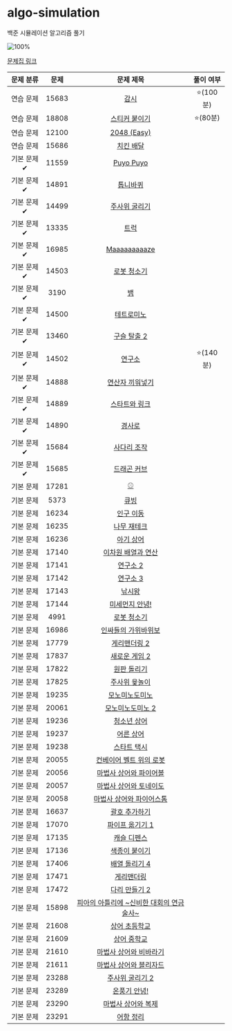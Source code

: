 # algo-simulation
백준 시뮬레이션 알고리즘 풀기


![100%](https://progress-bar.dev/3/?scale=60&title=progress&width=250&color=babaca&suffix=/60)

[문제집 링크](https://www.acmicpc.net/workbook/view/7316)

| 문제 분류 | 문제 | 문제 제목 | 풀이 여부 |
| :--: | :--: | :--: | :--: |
| 연습 문제 | 15683 | [감시](https://www.acmicpc.net/problem/15683) | ⭐️(100분) |
| 연습 문제 | 18808 | [스티커 붙이기](https://www.acmicpc.net/problem/18808) | ⭐️(80분) |
| 연습 문제 | 12100 | [2048 (Easy)](https://www.acmicpc.net/problem/12100) |  |
| 연습 문제 | 15686 | [치킨 배달](https://www.acmicpc.net/problem/15686) | |
| 기본 문제✔ | 11559 | [Puyo Puyo](https://www.acmicpc.net/problem/11559) |
| 기본 문제✔ | 14891 | [톱니바퀴](https://www.acmicpc.net/problem/14891) | |
| 기본 문제✔ | 14499 | [주사위 굴리기](https://www.acmicpc.net/problem/14499) |
| 기본 문제✔ | 13335 | [트럭](https://www.acmicpc.net/problem/13335) | |
| 기본 문제✔ | 16985 | [Maaaaaaaaaze](https://www.acmicpc.net/problem/16985) | |
| 기본 문제✔ | 14503 | [로봇 청소기](https://www.acmicpc.net/problem/14503) | |
| 기본 문제✔ | 3190 | [뱀](https://www.acmicpc.net/problem/3190) | |
| 기본 문제✔ | 14500 | [테트로미노](https://www.acmicpc.net/problem/14500) | |
| 기본 문제✔ | 13460 | [구슬 탈출 2](https://www.acmicpc.net/problem/13460) | |
| 기본 문제✔ | 14502 | [연구소](https://www.acmicpc.net/problem/14502) | ⭐️(140분) |
| 기본 문제✔ | 14888 | [연산자 끼워넣기](https://www.acmicpc.net/problem/14888) | |
| 기본 문제✔ | 14889 | [스타트와 링크](https://www.acmicpc.net/problem/14889) | |
| 기본 문제✔ | 14890 | [경사로](https://www.acmicpc.net/problem/14890) | |
| 기본 문제✔ | 15684 | [사다리 조작](https://www.acmicpc.net/problem/15684) | |
| 기본 문제✔ | 15685 | [드래곤 커브](https://www.acmicpc.net/problem/15685) | |
| 기본 문제 | 17281 | [⚾](https://www.acmicpc.net/problem/17281) | |
| 기본 문제 | 5373 | [큐빙](https://www.acmicpc.net/problem/5373) | |
| 기본 문제 | 16234 | [인구 이동](https://www.acmicpc.net/problem/16234) | |
| 기본 문제 | 16235 | [나무 재테크](https://www.acmicpc.net/problem/16235) | |
| 기본 문제 | 16236 | [아기 상어](https://www.acmicpc.net/problem/16236) | |
| 기본 문제 | 17140 | [이차원 배열과 연산](https://www.acmicpc.net/problem/17140) | |
| 기본 문제 | 17141 | [연구소 2](https://www.acmicpc.net/problem/17141) | |
| 기본 문제 | 17142 | [연구소 3](https://www.acmicpc.net/problem/17142) | |
| 기본 문제 | 17143 | [낚시왕](https://www.acmicpc.net/problem/17143) | |
| 기본 문제 | 17144 | [미세먼지 안녕!](https://www.acmicpc.net/problem/17144) | |
| 기본 문제 | 4991 | [로봇 청소기](https://www.acmicpc.net/problem/4991) | |
| 기본 문제 | 16986 | [인싸들의 가위바위보](https://www.acmicpc.net/problem/16986) | |
| 기본 문제 | 17779 | [게리맨더링 2](https://www.acmicpc.net/problem/17779) | |
| 기본 문제 | 17837 | [새로운 게임 2](https://www.acmicpc.net/problem/17837) | |
| 기본 문제 | 17822 | [원판 돌리기](https://www.acmicpc.net/problem/17822) | |
| 기본 문제 | 17825 | [주사위 윷놀이](https://www.acmicpc.net/problem/17825) | |
| 기본 문제 | 19235 | [모노미노도미노](https://www.acmicpc.net/problem/19235) | |
| 기본 문제 | 20061 | [모노미노도미노 2](https://www.acmicpc.net/problem/20061) | |
| 기본 문제 | 19236 | [청소년 상어](https://www.acmicpc.net/problem/19236) | |
| 기본 문제 | 19237 | [어른 상어](https://www.acmicpc.net/problem/19237) | |
| 기본 문제 | 19238 | [스타트 택시](https://www.acmicpc.net/problem/19238) | |
| 기본 문제 | 20055 | [컨베이어 벨트 위의 로봇](https://www.acmicpc.net/problem/20055) | |
| 기본 문제 | 20056 | [마법사 상어와 파이어볼](https://www.acmicpc.net/problem/20056) | |
| 기본 문제 | 20057 | [마법사 상어와 토네이도](https://www.acmicpc.net/problem/20057) | |
| 기본 문제 | 20058 | [마법사 상어와 파이어스톰](https://www.acmicpc.net/problem/20058) | |
| 기본 문제 | 16637 | [괄호 추가하기](https://www.acmicpc.net/problem/16637) | |
| 기본 문제 | 17070 | [파이프 옮기기 1](https://www.acmicpc.net/problem/17070) | |
| 기본 문제 | 17135 | [캐슬 디펜스](https://www.acmicpc.net/problem/17135) | |
| 기본 문제 | 17136 | [색종이 붙이기](https://www.acmicpc.net/problem/17136) | |
| 기본 문제 | 17406 | [배열 돌리기 4](https://www.acmicpc.net/problem/17406) | |
| 기본 문제 | 17471 | [게리맨더링](https://www.acmicpc.net/problem/17471) | |
| 기본 문제 | 17472 | [다리 만들기 2](https://www.acmicpc.net/problem/17472) | |
| 기본 문제 | 15898 | [피아의 아틀리에 ~신비한 대회의 연금술사~](https://www.acmicpc.net/problem/15898) | |
| 기본 문제 | 21608 | [상어 초등학교](https://www.acmicpc.net/problem/21608) | |
| 기본 문제 | 21609 | [상어 중학교](https://www.acmicpc.net/problem/21609) | |
| 기본 문제 | 21610 | [마법사 상어와 비바라기](https://www.acmicpc.net/problem/21610) | |
| 기본 문제 | 21611 | [마법사 상어와 블리자드](https://www.acmicpc.net/problem/21611) | |
| 기본 문제 | 23288 | [주사위 굴리기 2](https://www.acmicpc.net/problem/23288) | |
| 기본 문제 | 23289 | [온풍기 안녕!](https://www.acmicpc.net/problem/23289) | |
| 기본 문제 | 23290 | [마법사 상어와 복제](https://www.acmicpc.net/problem/23290) | |
| 기본 문제 | 23291 | [어항 정리](https://www.acmicpc.net/problem/23291) | |

